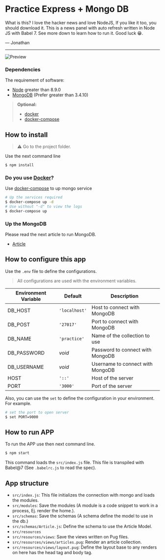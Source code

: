 # Practice Express + Mongo DB

What is this? I love the hacker news and love NodeJS, If you like it too, you should download it. This is a news panel with auto refresh written in Node JS with Babel 7. See more down to learn how to run it. Good luck 😁.

— Jonathan

----

![Preview](https://i.imgur.com/JOUDMWT.png)

### Dependencies

The requirement of software:

- [Node](https://nodejs.org/en/) greater than 8.9.0
- [MongoDB](https://www.mongodb.com) (Prefer greater than 3.4.10)

> **Optional:**
>
> - [docker](https://www.docker.com)
> - [docker-compose](https://docs.docker.com/compose)

## How to install

> ⚠ Go to the project folder.

Use the next command line

```bash
$ npm install
```

### Do you use [Docker](https://www.docker.com)?

Use [docker-compose](https://docs.docker.com/compose) to up mongo service

```bash
# Up the services required
$ docker-compose up -d
# Use without "-d" to view the logs
$ docker-compose up
```

### Up the MongoDB

Please read the next article to run MongoDB.

- [Article](https://docs.mongodb.com/manual/tutorial/install-mongodb-on-windows/)


## How to configure this app

Use the `.env` file to define the configurations.

> All configurations are used with the environment variables.

| Environment Variable | Default       | Description                      |
| -------------------- | ------------- | -------------------------------- |
| DB_HOST              | `'localhost'` | Host to connect with MongoDB     |
| DB_POST              | `'27017'`     | Port to connect with MongoDB     |
| DB_NAME              | `'practice'`  | Name of the collection to use    |
| DB_PASSWORD          | _void_        | Password to connect with MongoDB |
| DB_USERNAME          | _void_        | Username to connect with MongoDB |
| HOST                 | `'::'`        | Host of the server               |
| PORT                 | `'3000'`      | Port of the server               |

Also, you can use the `set` to define the configuration in your environment. For example.

```bash
# set the port to open server
$ set PORT=9000
```

## How to run APP

To run the APP use then next command line.

```bash
$ npm start
```

This command loads the `src/index.js` file. This file is transpiled with Babel@7 (See `.babelrc.js` to read the spec).


## App structure

- `src/index.js`: This file initializes the connection with mongo and loads the modules.
- `src/modules`: Save the modules (A module is a code snippet to work in a process, Ej. render the home.).
- `src/schemas`: Save the schemas (A schema define the model to use in the db.)
- `src/schemas/Article.js`: Define the schema to use the Article Model.
- `src/resources`
- `src/resources/views`: Save the views written on Pug files.
- `src/resources/views/articles.pug`: Render an article collection.
- `src/resources/views/layout.pug`: Define the layout base to any renders on here has the head tag and body tag.

